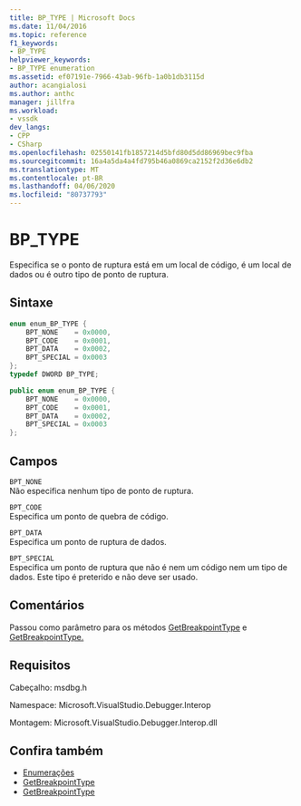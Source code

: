 ```yaml
---
title: BP_TYPE | Microsoft Docs
ms.date: 11/04/2016
ms.topic: reference
f1_keywords:
- BP_TYPE
helpviewer_keywords:
- BP_TYPE enumeration
ms.assetid: ef07191e-7966-43ab-96fb-1a0b1db3115d
author: acangialosi
ms.author: anthc
manager: jillfra
ms.workload:
- vssdk
dev_langs:
- CPP
- CSharp
ms.openlocfilehash: 02550141fb1857214d5bfd80d5dd86969bec9fba
ms.sourcegitcommit: 16a4a5da4a4fd795b46a0869ca2152f2d36e6db2
ms.translationtype: MT
ms.contentlocale: pt-BR
ms.lasthandoff: 04/06/2020
ms.locfileid: "80737793"
---
```

# <a name="bp_type"></a>BP_TYPE
Especifica se o ponto de ruptura está em um local de código, é um local de dados ou é outro tipo de ponto de ruptura.

## <a name="syntax"></a>Sintaxe

```cpp
enum enum_BP_TYPE {
    BPT_NONE    = 0x0000,
    BPT_CODE    = 0x0001,
    BPT_DATA    = 0x0002,
    BPT_SPECIAL = 0x0003
};
typedef DWORD BP_TYPE;
```

```csharp
public enum enum_BP_TYPE {
    BPT_NONE    = 0x0000,
    BPT_CODE    = 0x0001,
    BPT_DATA    = 0x0002,
    BPT_SPECIAL = 0x0003
};
```

## <a name="fields"></a>Campos
`BPT_NONE`\
Não especifica nenhum tipo de ponto de ruptura.

`BPT_CODE`\
Especifica um ponto de quebra de código.

`BPT_DATA`\
Especifica um ponto de ruptura de dados.

`BPT_SPECIAL`\
Especifica um ponto de ruptura que não é nem um código nem um tipo de dados. Este tipo é preterido e não deve ser usado.

## <a name="remarks"></a>Comentários
Passou como parâmetro para os métodos [GetBreakpointType](../../../extensibility/debugger/reference/idebugbreakpointresolution2-getbreakpointtype.md) e [GetBreakpointType.](../../../extensibility/debugger/reference/idebugerrorbreakpointresolution2-getbreakpointtype.md)

## <a name="requirements"></a>Requisitos
Cabeçalho: msdbg.h

Namespace: Microsoft.VisualStudio.Debugger.Interop

Montagem: Microsoft.VisualStudio.Debugger.Interop.dll

## <a name="see-also"></a>Confira também
- [Enumerações](../../../extensibility/debugger/reference/enumerations-visual-studio-debugging.md)
- [GetBreakpointType](../../../extensibility/debugger/reference/idebugbreakpointresolution2-getbreakpointtype.md)
- [GetBreakpointType](../../../extensibility/debugger/reference/idebugerrorbreakpointresolution2-getbreakpointtype.md)
